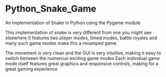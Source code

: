 # Python_Snake_Game
An implementation of Snake in Python using the Pygame module

This implementation of snake is very different from one you might see elsewhere
It features two player modes, timed modes, battle royales and many such game modes
make this a revamped game

The movement is very clean and the GUI is very intuitive, making it easy to switch between the numerous exciting game modes
Each individual game mode itself features great graphics and responsive controls, making for a great gaming experience
